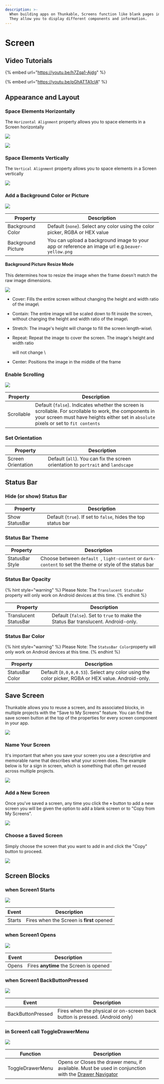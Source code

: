 ```yaml
---
description: >-
  When building apps on Thunkable, Screens function like blank pages in a book.
  They allow you to display different components and information.
---
```


# Screen

## Video Tutorials

{% embed url="https://youtu.be/h7Zqa1-Ajdg" %}



{% embed url="https://youtu.be/pGhATTA1cIA" %}

## Appearance and Layout

### Space Elements Horizontally

The `Horizontal Alignment` property allows you to space elements in a Screen horizontally



![](<.gitbook/assets/image (23).png>)

![](<.gitbook/assets/thunkable-documentation-exhibits-64 (1).png>)

### Space Elements Vertically

The `Vertical Alignment` property allows you to space elements in a Screen vertically

![](.gitbook/assets/spacing-fig-2.png)

### Add a Background Color or Picture

![](<.gitbook/assets/image (87).png>)

| Property           | Description                                                                                     |
| ------------------ | ----------------------------------------------------------------------------------------------- |
| Background Color   | Default (`none`). Select any color using the color picker, RGBA or HEX value                    |
| Background Picture | You can upload a background image to your app or reference an image url e.g.`beaver-yellow.png` |

#### Background Picture Resize Mode

This determines how to resize the image when the frame doesn't match the raw image dimensions.

![](<.gitbook/assets/image (85).png>)

* Cover: Fills the entire screen without changing the height and width ratio of the image\

* Contain: The entire image will be scaled down to fit inside the screen, without changing the height and width ratio of the image\

* Stretch: The image's height will change to fill the screen length-wise\

*   Repeat: Repeat the image to cover the screen. The image's height and width ratio

    &#x20;will not change  \

* Center: Positions the image in the middle of the frame

### Enable Scrolling

![](<.gitbook/assets/image (77).png>)

| Property   | Description                                                                                                                                                                                     |
| ---------- | ----------------------------------------------------------------------------------------------------------------------------------------------------------------------------------------------- |
| Scrollable | Default (`false`). Indicates whether the screen is scrollable. For scrollable to work, the components in your screen must have heights either set in `absolute` pixels or set to `fit contents` |

### Set Orientation

| Property           | Description                                                                       |
| ------------------ | --------------------------------------------------------------------------------- |
| Screen Orientation | Default (`all`). You can fix the screen orientation to `portrait` and `landscape` |

## Status Bar

### Hide (or show) Status Bar

| Property       | Description                                                   |
| -------------- | ------------------------------------------------------------- |
| Show StatusBar | Default (`true`). If set to `false`, hides the top status bar |

### Status Bar Theme

| Property        | Description                                                                                              |
| --------------- | -------------------------------------------------------------------------------------------------------- |
| StatusBar Style | Choose between `default `, `light-content` or `dark-content` to set the theme or style of the status bar |

### Status Bar Opacity

{% hint style="warning" %}
Please Note: The `Translucent StatusBar` property will only work on Android devices at this time.
{% endhint %}

| Property               | Description                                                                         |
| ---------------------- | ----------------------------------------------------------------------------------- |
| Translucent StatusBar  | Default (`false`). Set to `true` to make the Status Bar translucent.  Android-only. |

### Status Bar Color

{% hint style="warning" %}
Please Note: The `StatusBar Color`property will only work on Android devices at this time.
{% endhint %}

| Property        | Description                                                                                       |
| --------------- | ------------------------------------------------------------------------------------------------- |
| StatusBar Color | Default (`0,0,0,0.53`). Select any color using the color picker, RGBA or HEX value. Android-only. |

## Save Screen

Thunkable allows you to reuse a screen, and its associated blocks, in multiple projects with the "Save to My Screens" feature. You can find the save screen button at the top of the properties for every screen component in your app.

![](.gitbook/assets/02\_save\_screen.png)

### Name Your Screen

It's important that when you save your screen you use a descriptive and memorable name that describes what your screen does. The example below is for a sign in screen, which is something that often get reused across multiple projects.

![](.gitbook/assets/03\_name\_screen.png)

### Add a New Screen

Once you've saved a screen, any time you click the **`+`** button to add a new screen you will be given the option to add a blank screen or to "Copy from My Screens".

![](.gitbook/assets/04\_new\_project.png)

### Choose a Saved Screen

Simply choose the screen that you want to add in and click the "Copy" button to proceed.

![](.gitbook/assets/05\_choose\_screen.png)

## Screen Blocks&#x20;

### when Screen1 Starts

![](.gitbook/assets/screen-starts.png)

| Event  | Description                               |
| ------ | ----------------------------------------- |
| Starts | Fires when the Screen is **first** opened |

### when Screen1 Opens

![](.gitbook/assets/screen-opens.png)

| Event | Description                            |
| ----- | -------------------------------------- |
| Opens | Fires **anytime** the Screen is opened |

### when Screen1 BackButtonPressed

![](.gitbook/assets/screen-back-button-pressed.png)

| Event             | Description                                                                 |
| ----------------- | --------------------------------------------------------------------------- |
| BackButtonPressed | Fires when the physical or on-screen back button is pressed. (Android only) |

### in Screen1 call ToggleDrawerMenu

![](.gitbook/assets/screen-toggle-drawer-menu.png)

| Function         | Description                                                                                                                 |
| ---------------- | --------------------------------------------------------------------------------------------------------------------------- |
| ToggleDrawerMenu | Opens or Closes the drawer menu, if available. Must be used in conjunction with the [Drawer Navigator](drawer-navigator.md) |




